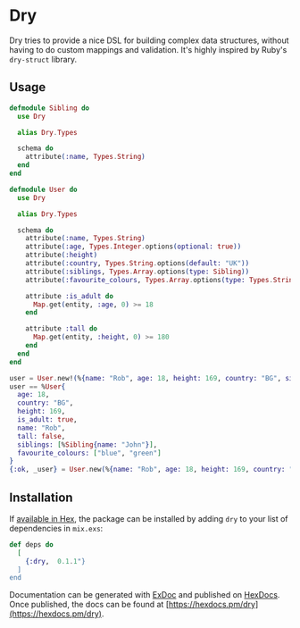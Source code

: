 # Dry

Dry tries to provide a nice DSL for building complex data structures, without having to do custom mappings and validation. It's highly inspired by Ruby's `dry-struct` library.

## Usage

```elixir
defmodule Sibling do
  use Dry

  alias Dry.Types

  schema do
    attribute(:name, Types.String)
  end
end

defmodule User do
  use Dry

  alias Dry.Types

  schema do
    attribute(:name, Types.String)
    attribute(:age, Types.Integer.options(optional: true))
    attribute(:height)
    attribute(:country, Types.String.options(default: "UK"))
    attribute(:siblings, Types.Array.options(type: Sibling))
    attribute(:favourite_colours, Types.Array.options(type: Types.String, default: ["blue", "green"]))

    attribute :is_adult do
      Map.get(entity, :age, 0) >= 18
    end

    attribute :tall do
      Map.get(entity, :height, 0) >= 180
    end
  end
end

user = User.new!(%{name: "Rob", age: 18, height: 169, country: "BG", siblings: [%{name: "John"}]})
user == %User{
  age: 18,
  country: "BG",
  height: 169,
  is_adult: true,
  name: "Rob",
  tall: false,
  siblings: [%Sibling{name: "John"}],
  favourite_colours: ["blue", "green"]
}
{:ok, _user} = User.new(%{name: "Rob", age: 18, height: 169, country: "BG", siblings: [%{name: "John"}]})  ```
```

## Installation

If [available in Hex](https://hex.pm/docs/publish), the package can be installed
by adding `dry` to your list of dependencies in `mix.exs`:

```elixir
def deps do
  [
    {:dry,  0.1.1"}
  ]
end
```

Documentation can be generated with [ExDoc](https://github.com/elixir-lang/ex_doc)
and published on [HexDocs](https://hexdocs.pm). Once published, the docs can
be found at [https://hexdocs.pm/dry](https://hexdocs.pm/dry).

